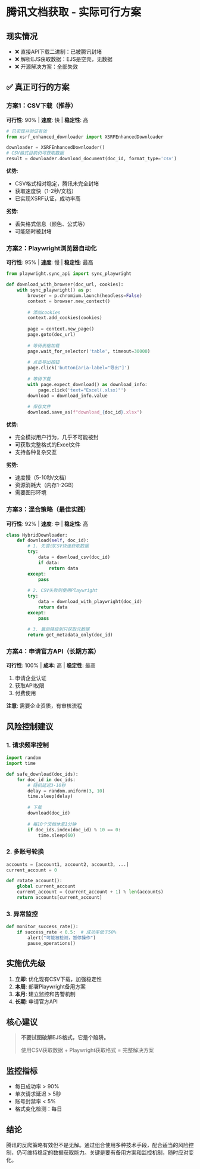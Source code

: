 # 腾讯文档获取 - 实际可行方案

## 现实情况
- ❌ 直接API下载二进制：已被腾讯封堵
- ❌ 解析EJS获取数据：EJS是空壳，无数据
- ❌ 开源解决方案：全部失效

## ✅ 真正可行的方案

### 方案1：CSV下载（推荐）
**可行性**: 90% | **速度**: 快 | **稳定性**: 高

```python
# 已实现并验证有效
from xsrf_enhanced_downloader import XSRFEnhancedDownloader

downloader = XSRFEnhancedDownloader()
# CSV格式目前仍可获取数据
result = downloader.download_document(doc_id, format_type='csv')
```

**优势**:
- CSV格式相对稳定，腾讯未完全封堵
- 获取速度快（1-2秒/文档）
- 已实现XSRF认证，成功率高

**劣势**:
- 丢失格式信息（颜色、公式等）
- 可能随时被封堵

### 方案2：Playwright浏览器自动化
**可行性**: 95% | **速度**: 慢 | **稳定性**: 最高

```python
from playwright.sync_api import sync_playwright

def download_with_browser(doc_url, cookies):
    with sync_playwright() as p:
        browser = p.chromium.launch(headless=False)
        context = browser.new_context()
        
        # 添加cookies
        context.add_cookies(cookies)
        
        page = context.new_page()
        page.goto(doc_url)
        
        # 等待表格加载
        page.wait_for_selector('table', timeout=30000)
        
        # 点击导出按钮
        page.click('button[aria-label="导出"]')
        
        # 等待下载
        with page.expect_download() as download_info:
            page.click('text="Excel(.xlsx)"')
        download = download_info.value
        
        # 保存文件
        download.save_as(f"download_{doc_id}.xlsx")
```

**优势**:
- 完全模拟用户行为，几乎不可能被封
- 可获取完整格式的Excel文件
- 支持各种复杂交互

**劣势**:
- 速度慢（5-10秒/文档）
- 资源消耗大（内存1-2GB）
- 需要图形环境

### 方案3：混合策略（最佳实践）
**可行性**: 92% | **速度**: 中 | **稳定性**: 高

```python
class HybridDownloader:
    def download(self, doc_id):
        # 1. 先尝试CSV快速获取数据
        try:
            data = download_csv(doc_id)
            if data:
                return data
        except:
            pass
        
        # 2. CSV失败则使用Playwright
        try:
            data = download_with_playwright(doc_id)
            return data
        except:
            pass
        
        # 3. 最后降级到只获取元数据
        return get_metadata_only(doc_id)
```

### 方案4：申请官方API（长期方案）
**可行性**: 100% | **成本**: 高 | **稳定性**: 最高

1. 申请企业认证
2. 获取API权限
3. 付费使用

**注意**: 需要企业资质，有审核流程

## 风险控制建议

### 1. 请求频率控制
```python
import random
import time

def safe_download(doc_ids):
    for doc_id in doc_ids:
        # 随机延迟3-10秒
        delay = random.uniform(3, 10)
        time.sleep(delay)
        
        # 下载
        download(doc_id)
        
        # 每10个文档休息1分钟
        if doc_ids.index(doc_id) % 10 == 0:
            time.sleep(60)
```

### 2. 多账号轮换
```python
accounts = [account1, account2, account3, ...]
current_account = 0

def rotate_account():
    global current_account
    current_account = (current_account + 1) % len(accounts)
    return accounts[current_account]
```

### 3. 异常监控
```python
def monitor_success_rate():
    if success_rate < 0.5:  # 成功率低于50%
        alert("可能被检测，暂停操作")
        pause_operations()
```

## 实施优先级

1. **立即**: 优化现有CSV下载，加强稳定性
2. **本周**: 部署Playwright备用方案
3. **本月**: 建立监控和告警机制
4. **长期**: 申请官方API

## 核心建议

> **不要试图破解EJS格式，它是个陷阱。**
> 
> 使用CSV获取数据 + Playwright获取格式 = 完整解决方案

## 监控指标

- 每日成功率 > 90%
- 单次请求延迟 > 5秒
- 账号封禁率 < 5%
- 格式变化检测：每日

## 结论

腾讯的反爬策略有效但不是无解。通过组合使用多种技术手段，配合适当的风险控制，仍可维持稳定的数据获取能力。关键是要有备用方案和监控机制，随时应对变化。